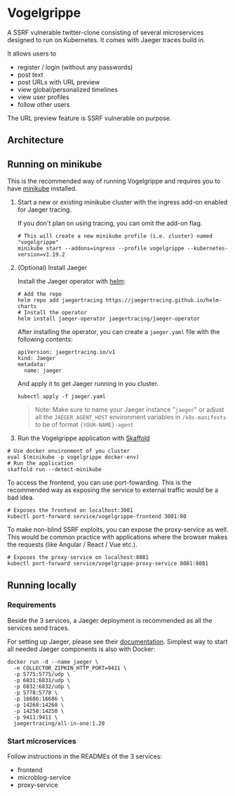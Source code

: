 # Vogelgrippe
A SSRF vulnerable twitter-clone consisting of several microservices designed to run 
on Kubernetes. It comes with Jaeger traces build in.

It allows users to 
* register / login (without any passwords)
* post text
* post URLs with URL preview
* view global/personalized timelines 
* view user profiles
* follow other users

The URL preview feature is SSRF vulnerable on purpose.

## Architecture



## Running on minikube 

This is the recommended way of running Vogelgrippe and requires you to have 
[minikube](https://minikube.sigs.k8s.io/docs/) installed.

1. Start a new or existing minikube cluster with the ingress add-on enabled for 
Jaeger tracing.

    If you don't plan on using tracing, you can omit the add-on flag.
    
    ```
    # This will create a new minikube profile (i.e. cluster) named "vogelgrippe"
    minikube start --addons=ingress --profile vogelgrippe --kubernetes-version=v1.19.2
    ```

2. (Optional) Install Jaeger

    Install the Jaeger operator with [helm](https://helm.sh/docs/intro/install/):
    
    ```
    # Add the repo
    helm repo add jaegertracing https://jaegertracing.github.io/helm-charts
    # Install the operator
    helm install jaeger-operator jaegertracing/jaeger-operator
    ```
    
    After installing the operator, you can create a ```jaeger.yaml``` file
    with the following contents: 
    
    ```
    apiVersion: jaegertracing.io/v1
    kind: Jaeger
    metadata:
      name: jaeger
    ```
    And apply it to get Jaeger running in you cluster.
    
    ```
    kubectl apply -f jaeger.yaml
    ```
    
    > Note: Make sure to name your Jaeger instance "```jaeger```" or 
    > adjust all the ```JAEGER_AGENT_HOST``` environment variables in 
    > ```/k8s-manifests``` to be of format ```{YOUR-NAME}-agent```

3. Run the Vogelgrippe application with [Skaffold](https://skaffold.dev/)

```
# Use docker environment of you cluster
eval $(minikube -p vogelgrippe docker-env)
# Run the application
skaffold run --detect-minikube
```

To access the frontend, you can use port-fowarding.
This is the recommended way as exposing the service to external traffic would be a bad idea.

```
# Exposes the frontend on localhost:3001
kubectl port-forward service/vogelgrippe-frontend 3001:80
```

To make non-blind SSRF exploits, you can expose the proxy-service as well.
This would be common practice with applications where the browser makes the requests (like Angular / React / Vue etc.).

```
# Exposes the proxy-service on localhost:8081
kubectl port-forward service/vogelgrippe-proxy-service 8081:8081
```


## Running locally

### Requirements

Beside the 3 services, a Jaeger deployment is recommended as all the services send traces.

For setting up Jaeger, please see their [documentation](https://www.jaegertracing.io/docs/1.20/getting-started/).
Simplest way to start all needed Jaeger components is also with Docker:

```
docker run -d --name jaeger \
  -e COLLECTOR_ZIPKIN_HTTP_PORT=9411 \
  -p 5775:5775/udp \
  -p 6831:6831/udp \
  -p 6832:6832/udp \
  -p 5778:5778 \
  -p 16686:16686 \
  -p 14268:14268 \
  -p 14250:14250 \
  -p 9411:9411 \
  jaegertracing/all-in-one:1.20
```

### Start microservices
Follow instructions in the READMEs of the 3 services:
* frontend
* microblog-service
* proxy-service


